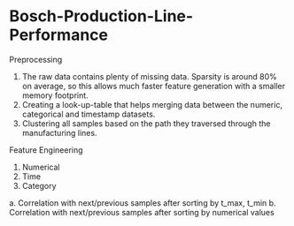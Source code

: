 # Bosch-Production-Line-Performance
Preprocessing

1. The raw data contains plenty of missing data. Sparsity is around 80% on average, so this allows much faster feature generation with a smaller memory footprint.
2. Creating a look-up-table that helps merging data between the numeric, categorical and timestamp datasets.
3. Clustering all samples based on the path they traversed through the manufacturing lines.

Feature Engineering
1. Numerical
2. Time
3. Category

a. Correlation with next/previous samples after sorting by t_max, t_min
b. Correlation with next/previous samples after sorting by numerical values
